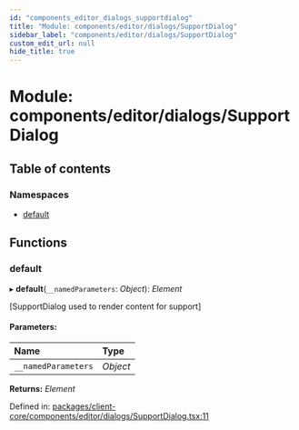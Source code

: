 ```yaml
---
id: "components_editor_dialogs_supportdialog"
title: "Module: components/editor/dialogs/SupportDialog"
sidebar_label: "components/editor/dialogs/SupportDialog"
custom_edit_url: null
hide_title: true
---
```


# Module: components/editor/dialogs/SupportDialog

## Table of contents

### Namespaces

- [default](components_editor_dialogs_supportdialog.default.md)

## Functions

### default

▸ **default**(`__namedParameters`: *Object*): *Element*

[SupportDialog used to render content for support]

#### Parameters:

Name | Type |
:------ | :------ |
`__namedParameters` | *Object* |

**Returns:** *Element*

Defined in: [packages/client-core/components/editor/dialogs/SupportDialog.tsx:11](https://github.com/xr3ngine/xr3ngine/blob/56376a778/packages/client-core/components/editor/dialogs/SupportDialog.tsx#L11)
